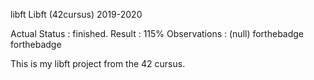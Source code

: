 libft
Libft (42cursus) 2019-2020

Actual Status : finished.
Result : 115%
Observations : (null)
forthebadge forthebadge

This is my libft project from the 42 cursus.
